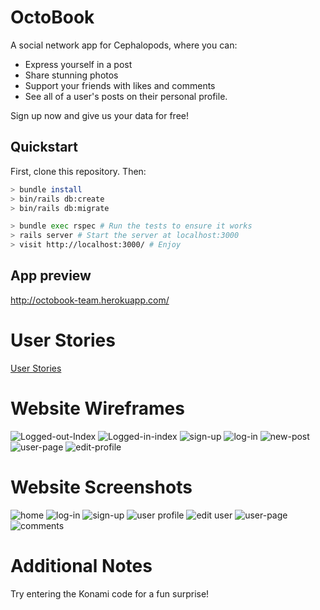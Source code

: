 # OctoBook

A social network app for Cephalopods, where you can:

- Express yourself in a post
- Share stunning photos
- Support your friends with likes and comments
- See all of a user's posts on their personal profile.

Sign up now and give us your data for free!

## Quickstart

First, clone this repository. Then:

```bash
> bundle install
> bin/rails db:create
> bin/rails db:migrate

> bundle exec rspec # Run the tests to ensure it works
> rails server # Start the server at localhost:3000
> visit http://localhost:3000/ # Enjoy
```

## App preview

http://octobook-team.herokuapp.com/

# User Stories

[User Stories](https://github.com/fraserbrookhouse/acebook-rails-quadropus/wiki/User-stories#viewing-posts)

# Website Wireframes

![Logged-out-Index](./wireframe-img/logged-out-index.png)
![Logged-in-index](./wireframe-img/logged-in-index.png)
![sign-up](./wireframe-img/sign-up.png)
![log-in](./wireframe-img/log-in.png)
![new-post](./wireframe-img/new-post.png)
![user-page](./wireframe-img/user-page.png)
![edit-profile](./wireframe-img/edit-profile.png)

# Website Screenshots
![home](./screenshots/home.png)
![log-in](./screenshots/login.png)
![sign-up](./screenshots/signup.png)
![user profile](./screenshots/user-profile.png)
![edit user](./screenshots/edit-user.png)
![user-page](./screenshots/profile.png)
![comments](./screenshots/comments.png)

# Additional Notes

Try entering the Konami code for a fun surprise!
